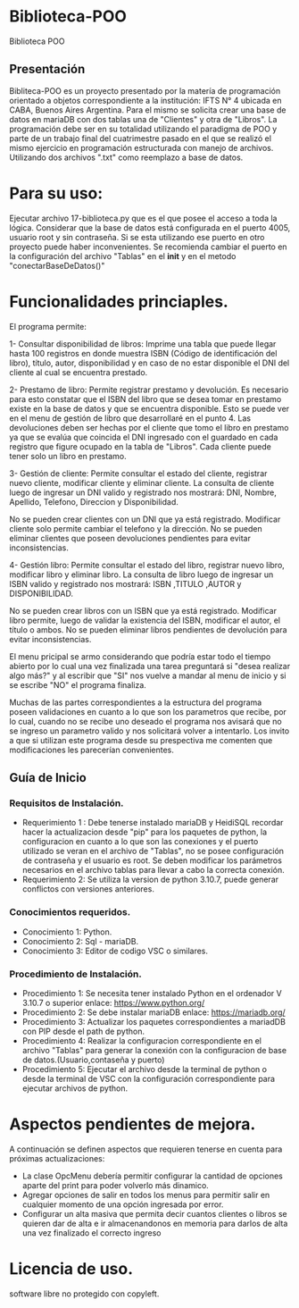 # Biblioteca-POO
Biblioteca POO

## Presentación
Bibliteca-POO es un proyecto presentado por la matería de programación orientado a objetos correspondiente a la institución: IFTS N° 4 ubicada en CABA, Buenos Aires Argentina.
Para el mismo se solicita crear una base de datos en mariaDB con dos tablas una de "Clientes" y otra de "Libros".
La programación debe ser en su totalidad utilizando el paradigma de POO y parte de un trabajo final del cuatrimestre pasado en el que se realizó el mismo ejercicio en programación estructurada con manejo de archivos. Utilizando dos archivos ".txt" como reemplazo  a base de datos.

# Para su uso:
Ejecutar archivo 17-biblioteca.py que es el que posee el acceso a toda la lógica.
Considerar que la base de datos está configurada en el puerto 4005, usuario root y sin contraseña. Si se esta utilizando ese puerto en otro proyecto puede haber inconvenientes. Se recomienda cambiar el puerto en la configuración del archivo "Tablas" en el __init__ y en el metodo "conectarBaseDeDatos()"

# Funcionalidades princiaples.
El programa permite:

1- Consultar disponibilidad de libros: Imprime una tabla que puede llegar hasta 100 registros en donde muestra ISBN (Código de identificación del libro), título, autor, disponibilidad y en caso de no estar disponible el DNI del cliente al cual se encuentra prestado.

2- Prestamo de libro: Permite registrar prestamo y devolución. Es necesario para esto constatar que el ISBN del libro que se desea tomar en prestamo existe en la base de datos y que se encuentra disponible. Esto se puede ver en el menu de gestión de libro que desarrollaré en el punto 4. Las devoluciones deben ser hechas por el cliente que tomo el libro en prestamo ya que se evalúa que coincida el DNI ingresado con el guardado en cada registro que figure ocupado en la tabla de "Libros".
Cada cliente puede tener solo un libro en prestamo.

3- Gestión de cliente: Permite consultar el estado del cliente, registrar nuevo cliente, modificar cliente y eliminar cliente.
La consulta de cliente luego de ingresar un DNI valido y registrado nos mostrará: DNI, Nombre, Apellido, Telefono, Direccion y Disponibilidad.
                      
No se pueden crear clientes con un DNI que ya está registrado.
Modificar cliente solo permite cambiar el telefono y la dirección.
No se pueden eliminar clientes que poseen devoluciones pendientes para evitar inconsistencias.
  
4- Gestión libro: Permite consultar el estado del libro, registrar nuevo libro, modificar libro y eliminar libro.
La consulta de libro luego de ingresar un ISBN valido y registrado nos mostrará: ISBN ,TITULO ,AUTOR y DISPONIBILIDAD.

No se pueden crear libros con un ISBN que ya está registrado.
Modificar libro permite, luego de validar la existencia del ISBN, modificar el autor, el título o ambos.
No se pueden eliminar libros pendientes de devolución para evitar inconsistencias.

El menu pricipal se armo considerando que podría estar todo el tiempo abierto por lo cual una vez finalizada una tarea preguntará si "desea realizar algo más?" y al escribir que "SI" nos vuelve a mandar al menu de inicio y si se escribe "NO" el programa finaliza.
  
Muchas de las partes correspondientes a la estructura del programa poseen validaciones en cuanto a lo que son los parametros que recibe, por lo cual, cuando no se recibe uno deseado el programa nos avisará que no se ingreso un parametro valido y nos solicitará volver a intentarlo. Los invito a que si utilizan este programa desde su prespectiva me comenten que modificaciones les parecerían convenientes.


## Guía de Inicio
### Requisitos de Instalación.
- Requerimiento 1 : Debe tenerse instalado mariaDB y HeidiSQL recordar hacer la actualizacion desde "pip" para los paquetes de python, la configuracion en cuanto a lo que son las conexiones y el puerto utilizado se veran en el archivo de "Tablas", no se posee configuración de contraseña y el usuario es root. Se deben modificar los parámetros necesarios en el archivo tablas para llevar a cabo la correcta conexión.
- Requerimiento 2: Se utiliza la version de python 3.10.7, puede generar conflictos con versiones anteriores.

### Conocimientos requeridos.
- Conocimiento 1: Python.
- Conocimiento 2: Sql - mariaDB.
- Conocimiento 3: Editor de codigo VSC o similares.

### Procedimiento de Instalación.
- Procedimiento 1: Se necesita tener instalado Python en el ordenador V 3.10.7 o superior enlace: https://www.python.org/
- Procedimiento 2: Se debe instalar mariaDB enlace: https://mariadb.org/
- Procedimiento 3: Actualizar los paquetes correspondientes a mariadDB con PIP desde el path de python.
- Procedimiento 4: Realizar la configuracion correspondiente en el archivo "Tablas" para generar la conexión con la configuracion de base de datos.(Usuario,contaseña y puerto)
- Procedimiento 5: Ejecutar el archivo desde la terminal de python o desde la terminal de VSC con la configuración correspondiente para ejecutar archivos de python.


# Aspectos pendientes de mejora.
A continuación se definen aspectos que requieren tenerse en cuenta para próximas actualizaciones:
  - La clase OpcMenu debería permitir configurar la cantidad de opciones aparte del print para poder volverlo más dinamico.
  - Agregar opciones de salir en todos los menus para permitir salir en cualquier momento de una opción ingresada por error.
  - Configurar un alta masiva que permita decir cuantos clientes o libros se quieren dar de alta e ir almacenandonos en memoria para darlos de alta una vez finalizado el correcto ingreso
  
# Licencia de uso.
software libre no protegido con copyleft.
